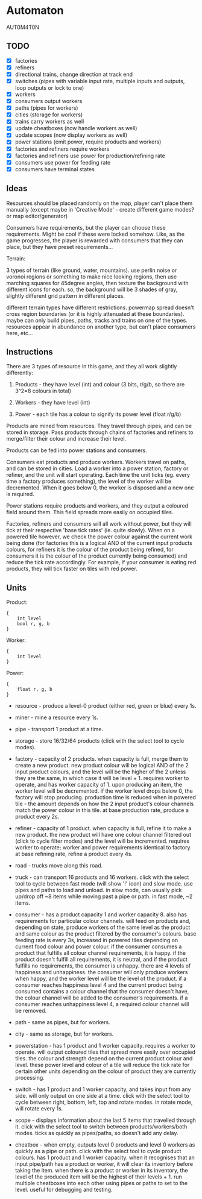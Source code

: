 # Automaton

AUT0M4T0N

## TODO

* [x] factories
* [x] refiners
* [x] directional trains, change direction at track end
* [x] switches (pipes with variable input rate, multiple inputs and outputs, loop outputs or lock to one)
* [x] workers
* [x] consumers output workers
* [x] paths (pipes for workers)
* [x] cities (storage for workers)
* [x] trains carry workers as well
* [x] update cheatboxes (now handle workers as well)
* [x] update scopes (now display workers as well)
* [x] power stations (emit power, require products and workers)
* [x] factories and refiners require workers
* [x] factories and refiners use power for production/refining rate
* [x] consumers use power for feeding rate
* [x] consumers have terminal states

## Ideas

Resources should be placed randomly on the map, player can't place them manually (except maybe in 'Creative Mode' - create different game modes? or map editor/generator)

Consumers have requirements, but the player can choose these requirements. Might be cool if these were locked somehow. Like, as the game progresses, the player is rewarded with consumers that they can place, but they have preset requirements...

Terrain:

3 types of terrain (like ground, water, mountains). use perlin noise or voronoi regions or something to make nice looking regions, then use marching squares for 45degree angles, then texture the background with different icons for each. so, the background will be 3 shades of gray, slightly different grid pattern in different places.

different terrain types have different restrictions. powermap spread doesn't cross region boundaries (or it is highly attenuated at these boundaries). maybe can only build pipes, paths, tracks and trains on one of the types. resources appear in abundance on another type, but can't place consumers here, etc...

## Instructions

There are 3 types of resource in this game, and they all work slightly differently:

1. Products - they have level (int) and colour (3 bits, r/g/b, so there are 3^2=8 colours in total)

2. Workers - they have level (int)

3. Power - each tile has a colour to signify its power level (float r/g/b)

Products are mined from resources. They travel through pipes, and can be stored in storage. Pass products through chains of factories and refiners to merge/filter their colour and increase their level.

Products can be fed into power stations and consumers.

Consumers eat products and produce workers. Workers travel on paths, and can be stored in cities. Load a worker into a power station, factory or refiner, and the unit will start operating. Each time the unit ticks (eg. every time a factory produces something), the level of the worker will be decremented. When it goes below 0, the worker is disposed and a new one is required.

Power stations require products and workers, and they output a coloured field around them. This field spreads more easily on occupied tiles.

Factories, refiners and consumers will all work without power, but they will tick at their respective 'base tick rates' (ie. quite slowly). When on a powered tile however, we check the power colour against the current work being done (for factories this is a logical AND of the current input products colours, for refiners it is the colour of the product being refined, for consumers it is the colour of the product currently being consumed) and reduce the tick rate accordingly. For example, if your consumer is eating red products, they will tick faster on tiles with red power.

## Units

Product:
```
{
    int level
    bool r, g, b
}
```

Worker:
```
{
    int level
}
```

Power:
```
{
    float r, g, b
}
```

* resource - produce a level-0 product (either red, green or blue) every 1s.

* miner - mine a resource every 1s.

* pipe - transport 1 product at a time.

* storage - store 16/32/64 products (click with the select tool to cycle modes).

* factory - capacity of 2 products. when capacity is full, merge them to create a new product. new product colour will be logical AND of the 2 input product colours, and the level will be the higher of the 2 unless they are the same, in which case it will be level + 1. requires worker to operate, and has worker capacity of 1. upon producing an item, the worker level will be decremented. if the worker level drops below 0, the factory will stop producing. production time is reduced when in powered tile - the amount depends on how the 2 input product's colour channels match the power colour in this tile. at base production rate, produce a product every 2s.

* refiner - capacity of 1 product. when capacity is full, refine it to make a new product. the new product will have one colour channel filtered out (click to cycle filter modes) and the level will be incremented. requires worker to operate; worker and power requirements identical to factory. at base refining rate, refine a product every 4s.

* road - trucks move along this road.

* truck - can transport 16 products and 16 workers. click with the select tool to cycle between fast mode (will show '!' icon) and slow mode. use pipes and paths to load and unload. in slow mode, can usually pick up/drop off ~8 items while moving past a pipe or path. in fast mode, ~2 items.

* consumer - has a product capacity 1 and worker capacity 8. also has requirements for particular colour channels. will feed on products and, depending on state, produce workers of the same level as the product and same colour as the product filtered by the consumer's colours. base feeding rate is every 3s, increased in powered tiles depending on current food colour and power colour. if the consumer consumes a product that fulfills all colour channel requirements, it is happy. if the product doesn't fulfill all requirements, it is neutral, and if the product fulfills no requirements, the consumer is unhappy. there are 4 levels of happiness and unhappiness. the consumer will only produce workers when happy, and the worker level will be the level of the product. if a consumer reaches happiness level 4 and the current product being consumed contains a colour channel that the consumer doesn't have, the colour channel will be added to the consumer's requirements. if a consumer reaches unhappiness level 4, a required colour channel will be removed.

* path - same as pipes, but for workers.

* city - same as storage, but for workers.

* powerstation - has 1 product and 1 worker capacity. requires a worker to operate. will output coloured tiles that spread more easily over occupied tiles. the colour and strength depend on the current product colour and level. these power level and colour of a tile will reduce the tick rate for certain other units depending on the colour of product they are currently processing.

* switch - has 1 product and 1 worker capacity, and takes input from any side. will only output on one side at a time. click with the select tool to cycle between right, bottom, left, top and rotate modes. in rotate mode, will rotate every 1s.

* scope - displays information about the last 5 items that travelled through it. click with the select tool to switch between products/workers/both modes. ticks as quickly as pipes/paths, so doesn't add any delay.

* cheatbox - when empty, outputs level 0 products and level 0 workers as quickly as a pipe or path. click with the select tool to cycle product colours. has 1 product and 1 worker capacity. when it recognises that an input pipe/path has a product or worker, it will clear its inventory before taking the item. when there is a product or worker in its inventory, the level of the produced item will be the highest of their levels + 1. run multiple cheatboxes into each other using pipes or paths to set to the level. useful for debugging and testing.
